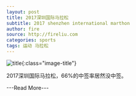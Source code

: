 ```yaml
---
layout: post
title: 2017深圳国际马拉松
subtitle: 2017 shenzhen international marthon
author: fire
source: http://fireliu.com
categories: sports 
tags: 运动 马拉松
---
```


![title](https://image.sideproject.cn/titles/title_009.jpg){:class="image-title"}

2017深圳国际马拉松，66%的中签率居然没中签。

---Read More---